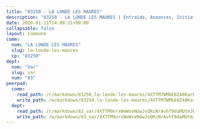 ```yaml
---
title: "83250 - LA LONDE LES MAURES"
description: "83250 - LA LONDE LES MAURES | Entraide, Annonces, Initiatives"
date: 2020-01-11T14:09:21+09:00
collapsible: false
layout: commune
comm:
  nom: "LA LONDE LES MAURES"
  slug: la-londe-les-maures
  cp: "83250"
dept:
  nom: "Var"
  slug: var
  num: "83"
peerpad:
  comm:
    read_path: /r/markdown/83250_la-londe-les-maures/4XTTM7WMkE6Z48KarHtBD6ZobtCJePqez7ApaoZkbnnXSaxS2
    write_path: /w/markdown/83250_la-londe-les-maures/4XTTM7WMkE6Z48KarHtBD6ZobtCJePqez7ApaoZkbnnXSaxS2-K3TgUNRN84KyibXgKy6hkFF2fucUHnnkEHNBD231wS2wx6uazV3A6c1aPqzR8c1oBVBJ1LWrUkNHDvj8zsC1EQRT7yFoeEZeuJcWq6dLe8QQWfxBrWZittJt3EXHEbppG3tvktGe
  dept:
    read_path: /r/markdown/83_var/4XTTM9nrxWeWseNGwJvQKcNrAvhf9daMUtmJFyuTCRVRxiQhJ
    write_path: /w/markdown/83_var/4XTTM9nrxWeWseNGwJvQKcNrAvhf9daMUtmJFyuTCRVRxiQhJ-K3TgTkbV5EeE5ztheh8tn4MGBxq8r8BVQdiSVrn3rAQKUfBUzy1SpnL7kiXYD24VhE1ooCba4S1a12268DXaVL5Dh1W3oDQu8Yj58kjUk3PAVaf4GwZWkisJBFW5Z6TWnf5Ads7a
---
```


